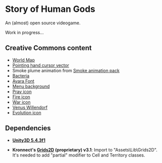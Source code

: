 # Story of Human Gods

An (almost) open source videogame.

Work in progress...


## Creative Commons content

- [World Map](https://es.m.wikipedia.org/wiki/Archivo:WorldMap-A_non-Frame.png)
- [Pointing hand cursor vector](https://commons.wikimedia.org/wiki/File:Pointing_hand_cursor_vector.svg)
- Smoke plume animation from [Smoke animation pack](http://powstudios.com/content/smoke-animation-pack-1)
- [Bacteria](https://pixabay.com/en/bacteria-virus-illness-bacterium-156869/)
- [Avara Font](https://fontlibrary.org/en/font/avara)
- [Menu background](https://commons.wikimedia.org/wiki/File:Bronze_age_conception_of_the_world_with_sun_gods,_animals_and_dancing_humans_at_Tangaly,_Kazakhstan.jpg)
- [Pray icon](https://pixabay.com/en/boy-divine-god-male-man-prayer-1299588/)
- [Fire icon](https://pixabay.com/en/fire-icon-make-fire-campfire-1345869/)
- [War icon](https://pixabay.com/en/swords-crossed-black-silhouette-311733/)
- [Venus Willendorf](https://es.wikipedia.org/wiki/Archivo:Venus_of_Willendorf_frontview_retouched_2.jpg)
- [Evolution icon](https://commons.wikimedia.org/wiki/File:Human_evolution_scheme.svg)

## Dependencies

- **[Unity3D 5.4.3f1](http://unity3d.com/)**

- **Kronnect's [Grids2D](http://kronnect.me/unity/w3/portfolio-asset-grids-2D.html) (proprietary) v3.1**:
  Import to "Assets\Lib\Grids2D". It's needed to add "partial" modifier to Cell and Territory classes.
